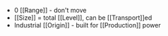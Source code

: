 - 0 [[Range]] - don't move
- [[Size]] = total [[Level]], can be [[Transport]]ed
- Industrial [[Origin]] - built for [[Production]] power

